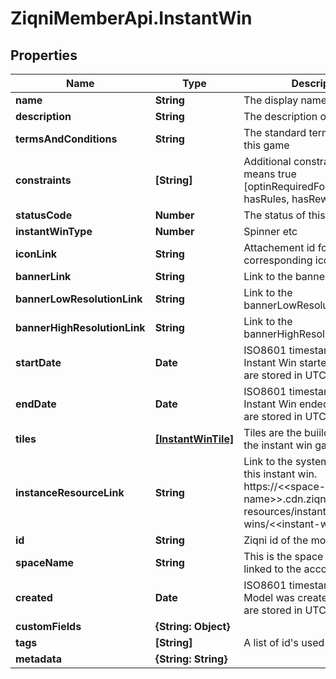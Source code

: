 # ZiqniMemberApi.InstantWin

## Properties

Name | Type | Description | Notes
------------ | ------------- | ------------- | -------------
**name** | **String** | The display name | [optional] 
**description** | **String** | The description of this game | [optional] 
**termsAndConditions** | **String** | The standard terms applied to this game | [optional] 
**constraints** | **[String]** | Additional constraints, if set means true [optinRequiredForEntrants, hasRules, hasRewards] | [optional] 
**statusCode** | **Number** | The status of this game | [optional] 
**instantWinType** | **Number** | Spinner etc | 
**iconLink** | **String** | Attachement id for the corresponding icon image. | [optional] 
**bannerLink** | **String** | Link to the banner | [optional] 
**bannerLowResolutionLink** | **String** | Link to the bannerLowResolution | [optional] 
**bannerHighResolutionLink** | **String** | Link to the bannerHighResolution | [optional] 
**startDate** | **Date** | ISO8601 timestamp for when a Instant Win started. All records are stored in UTC time zone | [optional] [readonly] 
**endDate** | **Date** | ISO8601 timestamp for when a Instant Win ended. All records are stored in UTC time zone | [optional] [readonly] 
**tiles** | [**[InstantWinTile]**](InstantWinTile.md) | Tiles are the buiilding blocks of the instant win game | 
**instanceResourceLink** | **String** | Link to the system resources for this instant win. https://&lt;&lt;space-name&gt;&gt;.cdn.ziqni.com/system-resources/instant-wins/&lt;&lt;instant-win-id&gt;&gt; | [optional] 
**id** | **String** | Ziqni id of the model | 
**spaceName** | **String** | This is the space name which is linked to the account | [optional] 
**created** | **Date** | ISO8601 timestamp for when a Model was created. All records are stored in UTC time zone | [optional] 
**customFields** | **{String: Object}** |  | [optional] 
**tags** | **[String]** | A list of id&#39;s used to tag models | [optional] 
**metadata** | **{String: String}** |  | [optional] 


